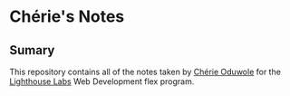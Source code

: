 # Chérie's Notes
## Sumary

This repository contains all of the notes taken by [Chérie Oduwole](https://github.com/cherieodu) for the [Lighthouse Labs](https://www.lighthouselabs.ca/) Web Development flex program.
